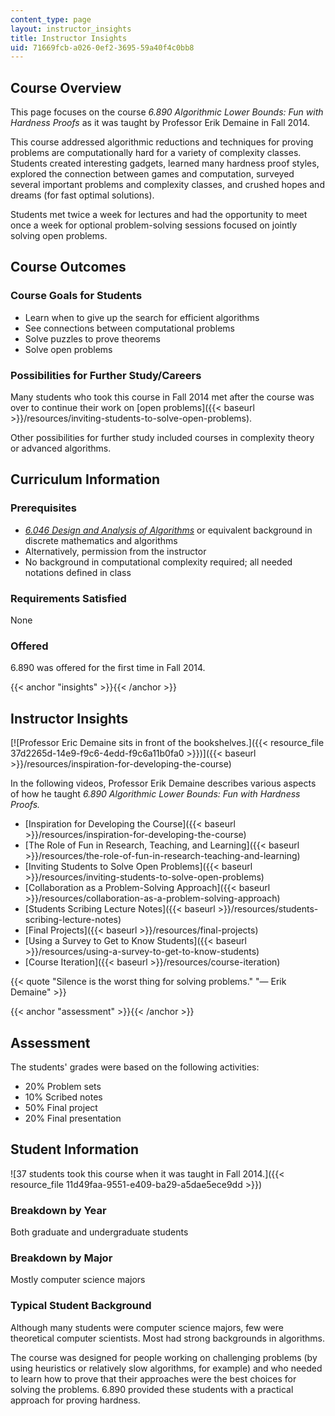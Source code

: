 ```yaml
---
content_type: page
layout: instructor_insights
title: Instructor Insights
uid: 71669fcb-a026-0ef2-3695-59a40f4c0bb8
---
```


Course Overview
---------------

This page focuses on the course _6.890 Algorithmic Lower Bounds: Fun with Hardness Proofs_ as it was taught by Professor Erik Demaine in Fall 2014.

This course addressed algorithmic reductions and techniques for proving problems are computationally hard for a variety of complexity classes. Students created interesting gadgets, learned many hardness proof styles, explored the connection between games and computation, surveyed several important problems and complexity classes, and crushed hopes and dreams (for fast optimal solutions).

Students met twice a week for lectures and had the opportunity to meet once a week for optional problem-solving sessions focused on jointly solving open problems.

Course Outcomes
---------------

### Course Goals for Students

*   Learn when to give up the search for efficient algorithms
*   See connections between computational problems
*   Solve puzzles to prove theorems
*   Solve open problems

### Possibilities for Further Study/Careers

Many students who took this course in Fall 2014 met after the course was over to continue their work on [open problems]({{< baseurl >}}/resources/inviting-students-to-solve-open-problems).

Other possibilities for further study included courses in complexity theory or advanced algorithms.

Curriculum Information
----------------------

### Prerequisites

*   _[6.046 Design and Analysis of Algorithms](/courses/6-046j-design-and-analysis-of-algorithms-spring-2015/)_ or equivalent background in discrete mathematics and algorithms
*   Alternatively, permission from the instructor
*   No background in computational complexity required; all needed notations defined in class

### Requirements Satisfied

None

### Offered

6.890 was offered for the first time in Fall 2014.

{{< anchor "insights" >}}{{< /anchor >}}

Instructor Insights
-------------------

[![Professor Eric Demaine sits in front of the bookshelves.]({{< resource_file 37d2265d-14e9-f9c6-4edd-f9c6a11b0fa0 >}})]({{< baseurl >}}/resources/inspiration-for-developing-the-course)

In the following videos, Professor Erik Demaine describes various aspects of how he taught _6.890 Algorithmic Lower Bounds: Fun with Hardness Proofs._

*   [Inspiration for Developing the Course]({{< baseurl >}}/resources/inspiration-for-developing-the-course)
*   [The Role of Fun in Research, Teaching, and Learning]({{< baseurl >}}/resources/the-role-of-fun-in-research-teaching-and-learning)
*   [Inviting Students to Solve Open Problems]({{< baseurl >}}/resources/inviting-students-to-solve-open-problems)
*   [Collaboration as a Problem-Solving Approach]({{< baseurl >}}/resources/collaboration-as-a-problem-solving-approach)
*   [Students Scribing Lecture Notes]({{< baseurl >}}/resources/students-scribing-lecture-notes)
*   [Final Projects]({{< baseurl >}}/resources/final-projects)
*   [Using a Survey to Get to Know Students]({{< baseurl >}}/resources/using-a-survey-to-get-to-know-students)
*   [Course Iteration]({{< baseurl >}}/resources/course-iteration)

{{< quote "Silence is the worst thing for solving problems." "— Erik Demaine" >}}

{{< anchor "assessment" >}}{{< /anchor >}}

Assessment
----------

The students' grades were based on the following activities:

- 20% Problem sets
- 10% Scribed notes
- 50% Final project
- 20% Final presentation

Student Information
-------------------

![37 students took this course when it was taught in Fall 2014.]({{< resource_file 11d49faa-9551-e409-ba29-a5dae5ece9dd >}})

### Breakdown by Year

Both graduate and undergraduate students

### Breakdown by Major

Mostly computer science majors

### Typical Student Background

Although many students were computer science majors, few were theoretical computer scientists. Most had strong backgrounds in algorithms.

The course was designed for people working on challenging problems (by using heuristics or relatively slow algorithms, for example) and who needed to learn how to prove that their approaches were the best choices for solving the problems. 6.890 provided these students with a practical approach for proving hardness.